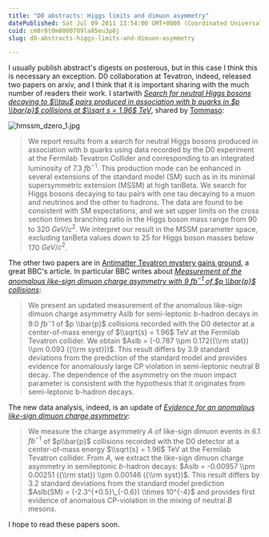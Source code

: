 ```yaml
---
title: "D0 abstracts: Higgs limits and dimuon asymmetry"
datePublished: Sat Jul 09 2011 13:54:00 GMT+0000 (Coordinated Universal Time)
cuid: cm8r8t0m8000709la85eu3p8j
slug: d0-abstracts-higgs-limits-and-dimuon-asymmetry

---
```



I usually publish abstract's digests on posterous, but in this case I think this is necessary an exception. D0 collaboration at Tevatron, indeed, released two papers on arxiv, and I think that it is important sharing with the much number of readers their work. I startwith _[Search for neutral Higgs bosons decaying to $\\tau$ pairs produced in association with $b$ quarks in $p \\bar{p}$ collisions at $\\sqrt s = 1.96$ TeV](http://arxiv.org/abs/1106.4885)_, shared by [Tommaso](http://www.science20.com/quantum_diaries_survivor/plot_week_mssm_higgs_limits-80391):  

![hmssm_dzero_1.jpg](http://www.pd.infn.it/~dorigo/hmssm_dzero_1.jpg "hmssm_dzero_1.jpg")

> We report results from a search for neutral Higgs bosons produced in association with b quarks using data recorded by the D0 experiment at the Fermilab Tevatron Collider and corresponding to an integrated luminosity of 7.3 $fb^{-1}$. This production mode can be enhanced in several extensions of the standard model (SM) such as in its minimal supersymmetric extension (MSSM) at high tanBeta. We search for Higgs bosons decaying to tau pairs with one tau decaying to a muon and neutrinos and the other to hadrons. The data are found to be consistent with SM expectations, and we set upper limits on the cross section times branching ratio in the Higgs boson mass range from 90 to 320 $GeV/c^2$. We interpret our result in the MSSM parameter space, excluding tanBeta values down to 25 for Higgs boson masses below 170 $GeV/c^2$.

The other two papers are in [Antimatter Tevatron mystery gains ground](http://www.bbc.co.uk/news/science-environment-13988836), a great BBC's article. In particular BBC writes about _[Measurement of the anomalous like-sign dimuon charge asymmetry with 9 $fb^{-1}$ of $p \\bar{p}$ collisions](http://arxiv.org/abs/1106.6308)_:  
  

> We present an updated measurement of the anomalous like-sign dimuon charge asymmetry Aslb for semi-leptonic $b$-hadron decays in 9.0 $fb^-1$ of $p \\bar{p}$ collisions recorded with the D0 detector at a center-of-mass energy of $\\sqrt{s} = 1.96$ TeV at the Fermilab Tevatron collider. We obtain $Aslb = (-0.787 \\pm 0.172({\\rm stat}) \\pm 0.093 ({\\rm syst}))$. This result differs by 3.9 standard deviations from the prediction of the standard model and provides evidence for anomalously large CP violation in semi-leptonic neutral B decay. The dependence of the asymmetry on the muon impact parameter is consistent with the hypothesis that it originates from semi-leptonic b-hadron decays.

The new data analysis, indeed, is an update of _[Evidence for an anomalous like-sign dimuon charge asymmetry](http://arxiv.org/abs/1005.2757)_:  

> We measure the charge asymmetry $A$ of like-sign dimuon events in 6.1 $fb^{-1}$ of $p\\bar{p}$ collisions recorded with the D0 detector at a center-of-mass energy $\\sqrt{s} = 1.96$ TeV at the Fermilab Tevatron collider. From $A$, we extract the like-sign dimuon charge asymmetry in semileptonic $b$-hadron decays: $Aslb = -0.00957 \\pm 0.00251 ({\\rm stat}) \\pm 0.00146 ({\\rm syst})$. This result differs by 3.2 standard deviations from the standard model prediction $Aslb(SM) = (-2.3^{+0.5}\_{-0.6}) \\times 10^{-4}$ and provides first evidence of anomalous CP-violation in the mixing of neutral $B$ mesons.

I hope to read these papers soon.